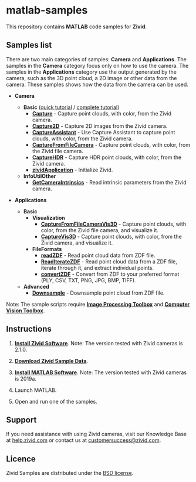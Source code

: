# matlab-samples

This repository contains **MATLAB** code samples for **Zivid**.

## Samples list

There are two main categories of samples: **Camera** and **Applications**. The samples in the **Camera** category focus only on how to use the camera. The samples in the **Applications** category use the output generated by the camera, such as the 3D point cloud, a 2D image or other data from the camera. These samples shows how the data from the camera can be used.

- **Camera**
  - **Basic** ([quick tutorial][QuickCaptureTutorial-url] / [complete tutorial][CompleteCaptureTutorial-url])
    - [**Capture**][Capture-url] - Capture point clouds, with color, from the Zivid camera.
    - [**Capture2D**][Capture2D-url] - Capture 2D images from the Zivid camera.
    - [**CaptureAssistant**][CaptureAssistant-url] - Use Capture Assistant to capture point clouds, with color, from the Zivid camera.
    - [**CaptureFromFileCamera**][CaptureFromFileCamera-url] - Capture point clouds, with color, from the Zivid file camera.
    - [**CaptureHDR**][CaptureHDR-url] - Capture HDR point clouds, with color, from the Zivid camera.
    - [**zividApplication**][zividApplication-url] - Initialize Zivid.
  - **InfoUtilOther**
    - [**GetCameraIntrinsics**][GetCameraIntrinsics-url] - Read intrinsic parameters from the Zivid camera.

- **Applications**
  - **Basic**
    - **Visualization**
      - [**CaptureFromFileCameraVis3D**][CaptureFromFileCameraVis3D-url] - Capture point clouds, with color, from the Zivid file camera, and visualize it.
      - [**CaptureVis3D**][CaptureVis3D-url] - Capture point clouds, with color, from the Zivid camera, and visualize it.
    - **FileFormats**
      - [**readZDF**][readZDF-url] - Read point cloud data from ZDF file.
      - [**ReadIterateZDF**][ReadIterateZDF-url] - Read point cloud data from a ZDF file, iterate through it, and extract individual points.
      - [**convertZDF**][convertZDF-url] - Convert from ZDF to your preferred format (PLY, CSV, TXT, PNG, JPG, BMP, TIFF).
  - **Advanced**
    - [**Downsample**][Downsample-url]  - Downsample point cloud from ZDF file.

Note: The sample scripts require [**Image Processing Toolbox**](https://se.mathworks.com/products/image.html) and [**Computer Vision Toolbox**](https://se.mathworks.com/products/computer-vision.html).

## Instructions

1. [**Install Zivid Software**](https://www.zivid.com/downloads).
Note: The version tested with Zivid cameras is 2.1.0.

3. [**Download Zivid Sample Data**](https://zivid.atlassian.net/wiki/spaces/ZividKB/pages/450363393/Sample+Data).

4. [**Install MATLAB Software**](https://se.mathworks.com/products/matlab.html).
Note: The version tested with Zivid cameras is 2019a.

5. Launch MATLAB.

6. Open and run one of the samples.

## Support
If you need assistance with using Zivid cameras, visit our Knowledge Base at [help.zivid.com](https://help.zivid.com/) or contact us at [customersuccess@zivid.com](mailto:customersuccess@zivid.com).

## Licence
Zivid Samples are distributed under the [BSD license](https://github.com/zivid/matlab-samples/blob/master/LICENSE).

[QuickCaptureTutorial-url]: source/Camera/Basic/QuickCaptureTutorial.md
[CompleteCaptureTutorial-url]: source/Camera/Basic/CaptureTutorial.md
[Capture-url]: source/Camera/Basic/Capture.m
[Capture2D-url]: source/Camera/Basic/Capture2D.m
[CaptureAssistant-url]: source/Camera/Basic/CaptureAssistant.m
[CaptureFromFileCamera-url]: source/Camera/Basic/CaptureFromFileCamera.m
[CaptureHDR-url]: source/Camera/Basic/CaptureHDR.m
[zividApplication-url]: source/Camera/Basic/zividApplication.m
[GetCameraIntrinsics-url]: source/Camera/InfoUtilOther/GetCameraIntrinsics.m
[CaptureFromFileCameraVis3D-url]: source/Applications/Basic/Visualization/CaptureFromFileCameraVis3D.m
[CaptureVis3D-url]: source/Applications/Basic/Visualization/CaptureVis3D.m
[readZDF-url]: source/Applications/Basic/FileFormats/readZDF.m
[ReadIterateZDF-url]: source/Applications/Basic/FileFormats/ReadIterateZDF.m
[convertZDF-url]: source/Applications/Basic/FileFormats/convertZDF.m
[Downsample-url]: source/Applications/Advanced/Downsample.m
